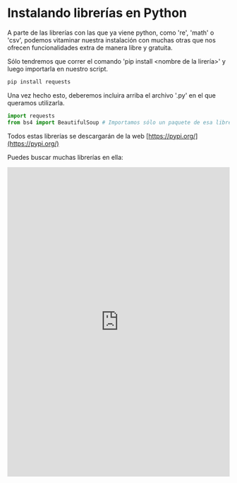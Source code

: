 # Instalando librerías en Python

A parte de las librerías con las que ya viene python, como 're', 'math' o 'csv', podemos vitaminar nuestra instalación con muchas otras que nos ofrecen funcionalidades extra de manera libre y gratuita.

Sólo tendremos que correr el comando 'pip install <nombre de la lirería>' y luego importarla en nuestro script.

```bash
pip install requests
```

Una vez hecho esto, deberemos incluira arriba el archivo '.py' en el que queramos utilizarla.

```python
import requests
from bs4 import BeautifulSoup # Importamos sólo un paquete de esa librería
```

Todos estas librerías se descargarán de la web [https://pypi.org/](https://pypi.org/)

Puedes buscar muchas librerías en ella:

<iframe src="https://pypi.org/" frameborder="0" width="100%" height="700" allowfullscreen="true" mozallowfullscreen="true" webkitallowfullscreen="true"></iframe>

